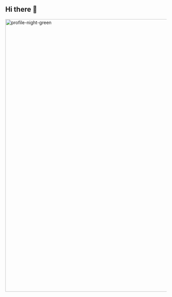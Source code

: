 ## Hi there 👋

<!--![Uploading profile-night-green.svg…]()

**youness372/youness372** is a ✨ _special_ ✨ repository because its `README.md` (this file) appears on your GitHub profile.

Here are some ideas to get you started:

<img width="1280" height="850" alt="profile-night-green" src="https://github.com/user-attachments/assets/ccca6719-9829-44f5-a239-76b69ca6f645" />


- 🔭 I’m currently working on ...
- 🌱 I’m currently learning ...
- 👯 I’m looking to collaborate on ...
- 🤔 I’m looking for help with ...
- 💬 Ask me about ...
- 📫 How to reach me: ...
- 😄 Pronouns: ...
- ⚡ Fun fact: ...
-->


<img width="1280" height="850" alt="profile-night-green" src="https://github.com/user-attachments/assets/ac73837e-1a49-49b7-b392-e7a00ab8df36" />
